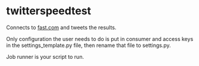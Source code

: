 # twitterspeedtest

Connects to [fast.com](http://www.fast.com) and tweets the results.

Only configuration the user needs to do is put in consumer and access keys in the settings_template.py file, then rename that file to settings.py.

Job runner is your script to run. 
